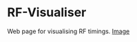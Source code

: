# RF-Visualiser
Web page for visualising RF timings.
[Image](https://github.com/Daellhin/RF-Visualiser/blob/master/RF-Visualiser.png)
